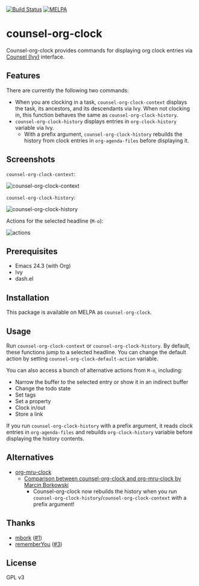 [![Build Status](https://travis-ci.org/akirak/counsel-org-clock.svg?branch=master)](https://travis-ci.org/akirak/counsel-org-clock)
[![MELPA](http://melpa.milkbox.net/packages/counsel-org-clock-badge.svg)](http://melpa.milkbox.net/#/counsel-org-clock)

# counsel-org-clock

Counsel-org-clock provides commands for displaying org clock entries via [Counsel (Ivy)](https://github.com/abo-abo/swiper) interface.

## Features

There are currently the following two commands:

- When you are clocking in a task, `counsel-org-clock-context` displays the task, its ancestors, and its descendants via Ivy. When not clocking in, this function behaves the same as `counsel-org-clock-history`. 
- `counsel-org-clock-history` displays entries in `org-clock-history` variable via Ivy.
  - With a prefix argument, `counsel-org-clock-history` rebuilds the history from clock entries in `org-agenda-files` before displaying it.

## Screenshots

`counsel-org-clock-context`:

![counsel-org-clock-context](https://akirak.keybase.pub/Screenshots/counsel-org-clock/counsel-org-clock-context.png)

`counsel-org-clock-history`:

![counsel-org-clock-history](https://akirak.keybase.pub/Screenshots/counsel-org-clock/counsel-org-clock-history.png)

Actions for the selected headline (`M-o`):

![actions](https://akirak.keybase.pub/Screenshots/counsel-org-clock/counsel-org-clock-commands.png)

## Prerequisites

- Emacs 24.3 (with Org)
- Ivy
- dash.el

## Installation

This package is available on MELPA as `counsel-org-clock`.

## Usage

Run `counsel-org-clock-context` or `counsel-org-clock-history`. By default, these functions jump to a selected headline. You can change the default action by setting `counsel-org-clock-default-action` variable. 

You can also access a bunch of alternative actions from `M-o`, including:

- Narrow the buffer to the selected entry or show it in an indirect buffer
- Change the todo state
- Set tags
- Set a property
- Clock in/out
- Store a link

If you run `counsel-org-clock-history` with a prefix argument, it reads clock entries in `org-agenda-files` and rebuilds `org-clock-history` variable before displaying the history contents. 

## Alternatives

- [org-mru-clock](https://github.com/unhammer/org-mru-clock)
  - [Comparison between counsel-org-clock and org-mru-clock by Marcin Borkowski](http://mbork.pl/2018-04-28_org-mru-clock)
    - Counsel-org-clock now rebuilds the history when you run `counsel-org-clock-history`/`counsel-org-clock-context` with a prefix argument!

## Thanks

- [mbork](https://github.com/mbork) ([#1](https://github.com/akirak/counsel-org-clock/pull/1))
- [rememberYou](https://github.com/rememberYou) ([#3](https://github.com/akirak/counsel-org-clock/pull/3))

## License

GPL v3
